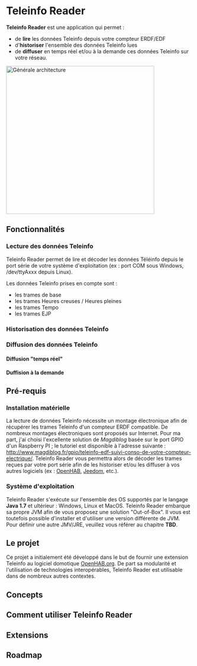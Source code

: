 # Teleinfo Reader

**Teleinfo Reader** est une application qui permet :
* de **lire** les données Teleinfo depuis votre compteur ERDF/EDF
* d'**historiser** l'ensemble des données Teleinfo lues
* de **diffuser** en temps réel et/ou à la demande ces données Teleinfo sur votre réseau.

<img src="./doc/resources/general_architecture.png" alt="Générale architecture" style="width: 400px;"/>

## Fonctionnalités

### Lecture des données Teleinfo
Teleinfo Reader permet de lire et décoder les données Téléinfo depuis le port série de votre système d'exploitation (ex : port COM sous Windows, /dev/ttyAxxx depuis Linux).

Les données Teleinfo prises en compte sont :
* les trames de base
* les trames Heures creuses / Heures pleines
* les trames Tempo
* les trames EJP

### Historisation des données Teleinfo

### Diffusion des données Teleinfo

#### Diffusion "temps réel"

#### Duffision à la demande

## Pré-requis

### Installation matérielle 
La lecture de données Teleinfo nécessite un montage électronique afin de récupérer les trames Teleinfo d'un compteur ERDF compatible. De nombreux montages électroniques sont proposés sur Internet. Pour ma part, j'ai choisi l'excellente solution de *Magdiblog* basée sur le port GPIO d'un Raspberry PI ; le tutoriel est disponible à l'adresse suivante : <http://www.magdiblog.fr/gpio/teleinfo-edf-suivi-conso-de-votre-compteur-electrique/>.
Teleinfo Reader vous permettra alors de décoder les trames reçues par votre port série afin de les historiser et/ou les diffuser à vos autres logiciels (ex : [OpenHAB](http://www.openhab.org), [Jeedom](https://www.jeedom.com), etc.).

### Système d'exploitation
Teleinfo Reader s'exécute sur l'ensemble des OS supportés par le langage **Java 1.7** et ultérieur : Windows, Linux et MacOS.
Teleinfo Reader embarque sa propre JVM afin de vous proposez une solution "Out-of-Box". Il vous est toutefois possible d'installer et d'utiliser une version différente de JVM. Pour définir une autre JMV/JRE, veuillez vous référer au chapitre **TBD**.

## Le projet
Ce projet a initialement été développé dans le but de fournir une extension Teleinfo au logiciel domotique [OpenHAB.org](http://www.openhab.org). 
De part sa modularité et l'utilisation de technologies interopérables, Teleinfo Reader est utilisable dans de nombreux autres contextes.


## Concepts


## Comment utiliser Teleinfo Reader


## Extensions

## Roadmap